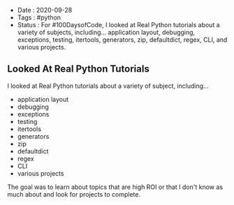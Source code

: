 - Date : 2020-09-28
- Tags : #python
- Status : For #100DaysofCode, I looked at Real Python tutorials about a variety of subjects, including... application layout, debugging, exceptions, testing, itertools, generators, zip, defaultdict, regex, CLI, and various projects.

## Looked At Real Python Tutorials

I looked at Real Python tutorials about a variety of subject, including... 

* application layout
* debugging
* exceptions
* testing
* itertools
* generators
* zip
* defaultdict
* regex
* CLI
* various projects

The goal was to learn about topics that are high ROI or that I don't know as much about and look for projects to complete.


